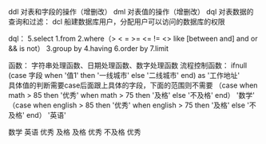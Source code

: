 ddl  对表和字段的操作（增删改）
dml  对表值的操作（增删改）
dql 对表数据的查询和过滤：
dcl 船建数据库用户，分配用户可以访问的数据库的权限


dql：
5.select
1.from
2.where（> < = >= <= != <> like [between and] and or && is not）
3.group by
4.having
6.order by
7.limit


函数：
字符串处理函数、日期处理函数、数字处理函数
流程控制函数：
ifnull 
(case 字段 when '值1' then '一线城市' else '二线城市' end) as '工作地址'     
具体值的判断需要case后面跟上具体的字段，下面的范围则不需要
（case when math > 85 then '优秀' when math > 75 then  '及格' else '不及格' end） '数学'
（case when english > 85 then '优秀' when english > 75 then  '及格' else '不及格' end） '英语'

数学    英语
优秀    及格
及格    优秀
不及格  优秀

